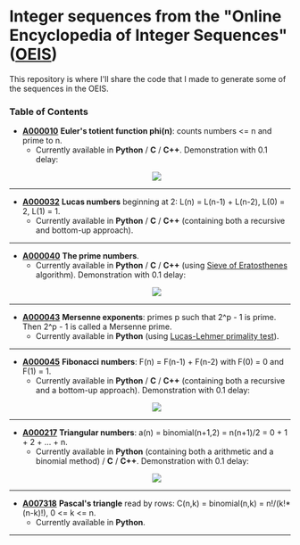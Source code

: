 # Integer sequences from the "Online Encyclopedia of Integer Sequences" ([OEIS](https://oeis.org/))

This repository is where I'll share the code that I made to generate some of the sequences in the OEIS.

### Table of Contents
+ **[A000010](https://oeis.org/A000010)** **Euler's totient function phi(n)**: counts numbers <= n and prime to n.
  - Currently available in **Python** / **C** / **C++**. Demonstration with 0.1 delay: 
  <p align="center">
    <img src="https://media.giphy.com/media/LRZWOzi1JKhYd9V4KP/giphy.gif">
  </p>

---

+ **[A000032](https://oeis.org/A000032)** **Lucas numbers** beginning at 2: L(n) = L(n-1) + L(n-2), L(0) = 2, L(1) = 1.
   - Currently available in **Python** / **C** / **C++** (containing both a recursive and bottom-up approach).

---

+ **[A000040](https://oeis.org/A000040)** **The prime numbers**.
  - Currently available in **Python** / **C** / **C++** (using [Sieve of Eratosthenes](https://en.wikipedia.org/wiki/Sieve_of_Eratosthenes) algorithm). Demonstration with 0.1 delay:
  <p align="center">
    <img src="https://media.giphy.com/media/RgzKjn78GsdWGenYt8/giphy.gif">
  </p>
  
---

+ **[A000043](https://oeis.org/A000043)** **Mersenne exponents**: primes p such that 2^p - 1 is prime. Then 2^p - 1 is called a Mersenne prime.
   - Currently available in **Python** (using [Lucas-Lehmer primality test](https://en.wikipedia.org/wiki/Lucas%E2%80%93Lehmer_primality_test)).

---

+ **[A000045](https://oeis.org/A000045)** **Fibonacci numbers**: F(n) = F(n-1) + F(n-2) with F(0) = 0 and F(1) = 1.
  - Currently available in **Python** / **C** / **C++** (containing both a recursive and a bottom-up approach). Demonstration with 0.1 delay:
  <p align="center">
    <img src="https://media.giphy.com/media/UpDraH9RuxjXyz5qy4/giphy.gif">
  </p>
  
---

+ **[A000217](https://oeis.org/A000217)** **Triangular numbers**: a(n) = binomial(n+1,2) = n(n+1)/2 = 0 + 1 + 2 + ... + n.
  - Currently available in **Python** (containing both a arithmetic and a binomial method) / **C** / **C++**. Demonstration with 0.1 delay:
  <p align="center">
    <img src="https://media.giphy.com/media/dVbo5vn5ktHLJig3nu/giphy.gif">
  </p>
  
---

+ **[A007318](https://oeis.org/A007318)** **Pascal's triangle** read by rows: C(n,k) = binomial(n,k) = n!/(k!*(n-k)!), 0 <= k <= n.
  - Currently available in **Python**.

---
